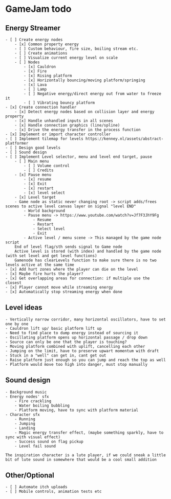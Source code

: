 # GameJam todo

## Energy Streamer
    
    - [ ] Create energy nodes
        - [x] Common property energy
        - [ ] Custom behaviour, fire size, boiling stream etc.
        - [ ] Create animations
        - [ ] Visualize current energy level on scale
        - [ ] Nodes
            - [x] Cauldron
            - [x] Fire
            - [x] Rising platform
            - [x] Horizontally bouncing/moving platform/springing
            - [x] Lava
            - [ ] Lamp
            - [ ] Negative energy/direct energy out from water to freeze it
            - [ ] Vibrating bouncy platform
    - [x] Create connection handler
        - [x] Detect energy nodes based on collision layer and energy property
        - [x] Handle unhandled inputs in all scenes
        - [x] Handle connection graphics (line/spline)
        - [x] Drive the energy transfer in the process function
    - [x] Implement or import character controller
    - [ ] Implement tilemap for levels https://kenney.nl/assets/abstract-platformer
    - [ ] Design good levels
    - [ ] Sound design
    - [ ] Implement Level selector, menu and level end target, pause
        - [ ] Main menu
            - [ ] Volume control
            - [ ] Credits
        - [x] Pause menu
            - [x] resume
            - [x] Exit
            - [x] restart
            - [x] level select
        - [x] Level target
        - Game node as static never changing root -> script adds/frees scenes to active level canvas layer on signal "level END"
            - World background
            - Pause menu -> https://www.youtube.com/watch?v=Jf7F3JhY9Fg
                - Resume
                - Restart
                - Select level
                - Exit
            - Active level / menu scene -> This managed by the game node script
        End of level flag/sth sends signal to Game node
        Active level is stored (with index) and handled by the game node (with set level and get level functions)
        Gamenode has clearLevels function to make sure there is no two levels active at the same time
    - [x] Add hurt zones where the player can die on the level
    - [x] Maybe fire hurts the player?
    - [x] Get overlapping areas for connection: if multiple use the closest
    - [x] Player cannot move while streaming energy
    - [x] Automatically stop streaming energy when done

## Level ideas
    - Vertically narrow corridor, many horizontal oscillators, have to set one by one
    - Cauldron lift up/ basic platform lift up
    - Need to find place to dump energy instead of sourcing it
    - Oscillating platform opens up horizontal passage / drop down
    - Source can only be one that the player is touching?
    - Moving platform combined with uplift, cancelling each other
    - Jumping on the limit, have to preserve upwart momentum with draft
    - Stuck in a "well" can get in, cant get out
    - Raise platform just enough so you can jump and reach the top as well
    - Platform would move too high into danger, must stop manually

## Sound design
    - Background music
    - Energy nodes' sfx
        - Fire crackling
        - Water boiling bubbling
        - Platform moving, have to sync with platform material
    - Character sfx
        - Running
        - Jumping
        - Landing
        - Magic energy transfer effect, (maybe something sparkly, have to sync with visual effect)
        - Success sound on flag pickup
        - Level fail sound
    
    The inspiration character is a lute player, if we could sneak a little bit of lute sound in somewhere that would be a cool small addition

## Other/Optional

    - [ ] Automate itch uploads
    - [ ] Mobile controls, animation tests etc